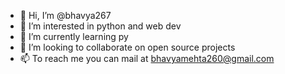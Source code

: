 - 👋 Hi, I’m @bhavya267
- 👀 I’m interested in python and web dev
- 🌱 I’m currently learning py
- 💞️ I’m looking to collaborate on open source projects
- 📫 To reach me you can mail at bhavyamehta260@gmail.com

<!---
bhavya267/bhavya267 is a ✨ special ✨ repository because its `README.md` (this file) appears on your GitHub profile.
You can click the Preview link to take a look at your changes.
--->
